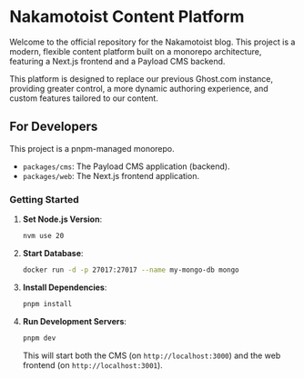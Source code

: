 # Nakamotoist Content Platform

Welcome to the official repository for the Nakamotoist blog. This project is a modern, flexible content platform built on a monorepo architecture, featuring a Next.js frontend and a Payload CMS backend.

This platform is designed to replace our previous Ghost.com instance, providing greater control, a more dynamic authoring experience, and custom features tailored to our content.

## For Developers

This project is a pnpm-managed monorepo.

-   `packages/cms`: The Payload CMS application (backend).
-   `packages/web`: The Next.js frontend application.

### Getting Started

1.  **Set Node.js Version**:
    ```bash
    nvm use 20
    ```
2.  **Start Database**:
    ```bash
    docker run -d -p 27017:27017 --name my-mongo-db mongo
    ```
3.  **Install Dependencies**:
    ```bash
    pnpm install
    ```
4.  **Run Development Servers**:
    ```bash
    pnpm dev
    ```
    This will start both the CMS (on `http://localhost:3000`) and the web frontend (on `http://localhost:3001`).
